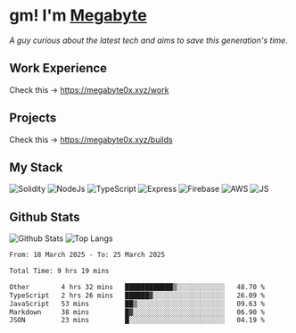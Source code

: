 # gm! I'm [Megabyte](https://megabyte0x.xyz/)

*A guy curious about the latest tech and aims to save this generation's time.*

## Work Experience

Check this -> https://megabyte0x.xyz/work

## Projects

Check this -> https://megabyte0x.xyz/builds

## My Stack

![Solidity](https://img.shields.io/badge/solidity-grey?style=for-the-badge&logo=solidity&logoColor=Green)
![NodeJs](https://img.shields.io/badge/NODE_JS-grey?style=for-the-badge&logo=nodedotjs&logoColor=Green)
![TypeScript](https://img.shields.io/badge/TS-grey?style=for-the-badge&logo=typescript&logoColor=Green)
![Express](https://img.shields.io/badge/EXPRESS-grey?style=for-the-badge&logo=EXPRESS&logoColor=Green)
![Firebase](https://img.shields.io/badge/EXPRESS-grey?style=for-the-badge&logo=EXPRESS&logoColor=Green)
![AWS](https://img.shields.io/badge/AWS-grey?style=for-the-badge&logo=amazonaws&logoColor=Yellow)
![JS](https://img.shields.io/badge/JS-grey?style=for-the-badge&logo=javascript&logoColor=Green)

## Github Stats

![Github Stats](https://github-readme-stats.vercel.app/api?username=megabyte0x&show_icons=true&theme=dark&hide_border=true&bg_color=0D1117) ![Top Langs](https://github-readme-stats.vercel.app/api/top-langs/?username=megabyte0x&layout=compact&theme=dark)

<!--START_SECTION:waka-->

```txt
From: 18 March 2025 - To: 25 March 2025

Total Time: 9 hrs 19 mins

Other        4 hrs 32 mins   ████████████▒░░░░░░░░░░░░   48.70 %
TypeScript   2 hrs 26 mins   ██████▓░░░░░░░░░░░░░░░░░░   26.09 %
JavaScript   53 mins         ██▒░░░░░░░░░░░░░░░░░░░░░░   09.63 %
Markdown     38 mins         █▓░░░░░░░░░░░░░░░░░░░░░░░   06.90 %
JSON         23 mins         █░░░░░░░░░░░░░░░░░░░░░░░░   04.19 %
```

<!--END_SECTION:waka-->


